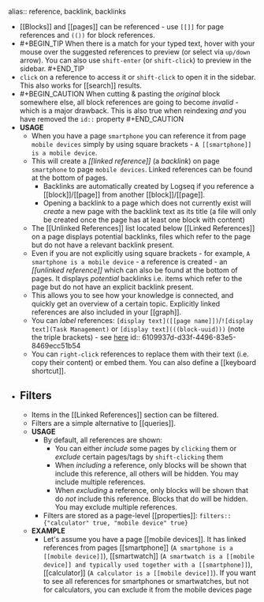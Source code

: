 alias:: reference, backlink, backlinks

- [[Blocks]] and [[pages]] can be referenced - use `[[]]` for page references and `(())` for block references.
-
  #+BEGIN_TIP
  When there is a match for your typed text, hover with your mouse over the suggested references to preview (or select via `up/down` arrow). You can also use `shift-enter` (or `shift-click`) to preview in the sidebar.
  #+END_TIP
- `click` on a reference to access it or `shift-click` to open it in the sidebar. This also works for [[search]] results.
-
  #+BEGIN_CAUTION
  When cutting & pasting the _original_ block somewhere else, all block references are going to become _invalid_ - which is a major drawback. This is also true when reindexing _and_ you have removed the `id::` property
  #+END_CAUTION
- **USAGE**
	- When you have a page `smartphone` you can reference it from page `mobile devices` simply by using square brackets - `A [[smartphone]] is a mobile device`.
	- This will create a _[[linked reference]]_ (a _backlink_) on page `smartphone` to page `mobile devices`. Linked references can be found at the bottom of pages.
		- Backlinks are automatically created by Logseq if you reference a [[block]]/[[page]] from another [[block]]/[[page]].
		- Opening a backlink to a page which does not currently exist will _create_ a new page with the backlink text as its title (a file will only be created once the page has at least one block with content)
	- The [[Unlinked References]] list located below [[Linked References]] on a page displays potential backlinks, files which refer to the page but do not have a relevant backlink present.
	- Even if you are not explicitly using square brackets - for example, `A smartphone is a mobile device` - a reference is created - an _[[unlinked reference]]_ which can also be found at the bottom of pages. It displays _potential_ backlinks i.e. items which refer to the page but do not have an explicit backlink present.
	- This allows you to see how your knowledge is connected, and quickly get an overview of a certain topic. Explicitly linked references are also included in your [[graph]].
	- You can *label* references: `[display text]([[page name]])`/`![display text](Task Management)` or `[display text](((block-uuid)))` (note the triple brackets) - see [here](((612a2437-103f-4c3f-bd99-2a98a462b6c2)))
	  id:: 6109937d-d33f-4496-83e5-8469ecc51b54
	- You can `right-click` references to replace them with their text (i.e. copy their content) or embed them. You can also define a [[keyboard shortcut]].
- ## Filters
	- Items in the [[Linked References]] section can be filtered.
	- Filters are a simple alternative to [[queries]].
	- **USAGE**
		- By default, all references are shown:
			- You can either _include_ some pages by `clicking` them or _exclude_ certain pages/tags by `shift-clicking` them
			- When _including_ a reference, only blocks will be shown that include this reference, all others will be hidden. You may include multiple references.
			- When _excluding_ a reference, only blocks will be shown that do _not_ include this reference. Blocks that do will be hidden. You may exclude multiple references.
		- Filters are stored as a page-level [[properties]]: `filters:: {"calculator" true, "mobile device" true}`
	- **EXAMPLE**
		- Let's assume you have a page [[mobile devices]]. It has linked references from pages [[smartphone]] (`A smartphone is a [[mobile device]]`), [[smartwatch]] (`A smartwatch is a [[mobile device]] and typically used together with a [[smartphone]]`), [[calculator]] (`A calculator is a [[mobile device]]`).  If you want to see all references for smartphones or smartwatches, but not for calculators, you can exclude it from the mobile devices page